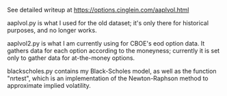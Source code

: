 See detailed writeup at https://options.cinglein.com/aaplvol.html

aaplvol.py is what I used for the old dataset; it's only there for historical purposes, and no longer works.

aaplvol2.py is what I am currently using for CBOE's eod option data. It gathers data for each option according to the moneyness; currently it is set only to gather data for at-the-money options. 

blackscholes.py contains my Black-Scholes model, as well as the function "nrtest", which is an implementation of the Newton-Raphson method to approximate implied volatility.
